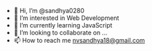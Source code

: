 - 👋 Hi, I’m @sandhya0280
- 👀 I’m interested in Web Development
- 🌱 I’m currently learning JavaScript
- 💞️ I’m looking to collaborate on ...
- 📫 How to reach me nvsandhya18@gmail.com

<!---
sandhya0280/sandhya0280 is a ✨ special ✨ repository because its `README.md` (this file) appears on your GitHub profile.
You can click the Preview link to take a look at your changes.
--->
